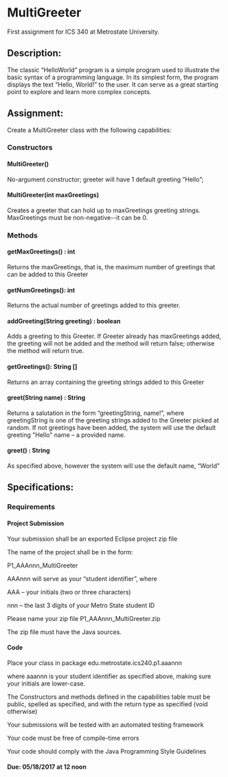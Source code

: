 # MultiGreeter

First assignment for ICS 340 at Metrostate University.

## Description:
The classic “HelloWorld” program is a simple program used to illustrate the
basic syntax of a programming language. In its simplest form, the program
displays the text “Hello, World!” to the user. It can serve as a great starting
point to explore and learn more complex concepts.

## Assignment:

Create a MultiGreeter class with the following capabilities:

### Constructors
#### MultiGreeter()
No-argument constructor; greeter will have 1 default greeting “Hello”;

#### MultiGreeter(int maxGreetings)
Creates a greeter that can hold up to maxGreetings greeting strings.
MaxGreetings must be non-negative--it can be 0.

### Methods
#### getMaxGreetings() : int
Returns the maxGreetings, that is, the maximum number of greetings that can be
added to this Greeter

#### getNumGreetings(): int
Returns the actual number of greetings added to this greeter.

#### addGreeting(String greeting) : boolean
Adds a greeting to this Greeter. If Greeter already has maxGreetings added, the
greeting will not be added and the method will return false; otherwise the
method will return true.

#### getGreetings(): String []
Returns an array containing the greeting strings added to this Greeter

#### greet(String name) : String
Returns a salutation in the form “greetingString, name!”, where greetingString
is one of the greeting strings added to the Greeter picked at random. If not
greetings have been added, the system will use the default greeting "Hello"
name – a provided name.

#### greet() : String
As specified above, however the system will use the default name, “World”

## Specifications:

### Requirements

#### Project Submission
Your submission shall be an exported Eclipse project zip file

The name of the project shall be in the form:

P1_AAAnnn_MultiGreeter

AAAnnn will serve as your “student identifier”, where

AAA – your initials (two or three characters)

nnn – the last 3 digits of your Metro State student ID

Please name your zip file P1_AAAnnn_MultiGreeter.zip

The zip file must have the Java sources.

#### Code

Place your class in package edu.metrostate.ics240.p1.aaannn

where aaannn is your student identifier as specified above, making sure your
initials are lower-case.

The Constructors and methods defined in the capabilities table must be public,
spelled as specified, and with the return type as specified (void otherwise)

Your submissions will be tested with an automated testing framework

Your code must be free of compile-time errors

Your code should comply with the Java Programming Style Guidelines

#### Due: 05/18/2017 at 12 noon



